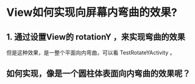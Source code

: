 # View如何实现向屏幕内弯曲的效果?

## 1. 通过设置View的 rotationY ，来实现弯曲的效果

但是这种效果，是一整个平面向内弯曲，可以看 TestRotateYActivity 。

## 如何实现，像是一个圆柱体表面向内弯曲的效果呢？
